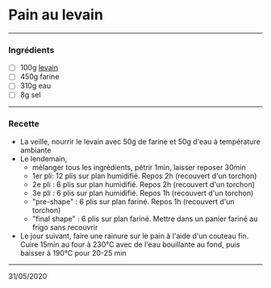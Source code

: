 # Pain au levain

---

### Ingrédients

- [ ] 100g [levain](./levain)
- [ ] 450g farine
- [ ] 310g eau
- [ ] 8g sel

---

### Recette

- La veille, nourrir le levain avec 50g de farine et 50g d'eau à température ambiante
- Le lendemain,
  - mélanger tous les ingrédients, pétrir 1min, laisser reposer 30min
  - 1er pli: 12 plis sur plan humidifié. Repos 2h (recouvert d'un torchon)
  - 2e pli : 6 plis sur plan humidifié. Repos 2h (recouvert d'un torchon)
  - 3e pli : 6 plis sur plan humidifié. Repos 1h (recouvert d'un torchon)
  - "pre-shape" : 6 plis sur plan fariné. Repos 1h (recouvert d'un torchon)
  - "final shape" : 6 plis sur plan fariné. Mettre dans un panier fariné au frigo sans recouvrir
- Le jour suivant, faire une rainure sur le pain à l'aide d'un couteau fin. Cuire 15min au four à 230°C avec de l'eau bouillante au fond, puis baisser à 190°C pour 20-25 min

---

31/05/2020
